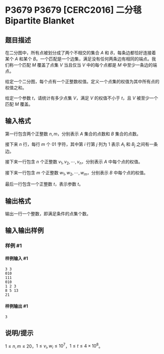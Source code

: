 # P3679 P3679 [CERC2016] 二分毯 Bipartite Blanket

## 题目描述

在二分图中，所有点被划分成了两个不相交的集合 $A$ 和 $B$，每条边都恰好连接着某个 $A$ 和某个 $B$。一个匹配是一个边集，满足没有任何两条边有相同的端点。我们称一个匹配 $M$ 覆盖了点集 $V$ 当且仅当 $V$ 中的每个点都是 $M$ 中至少一条边的端点。


给定一个二分图，每个点有一个正整数权值。定义一个点集的权值为其中所有点的权值之和。


给定一个参数 $t$，请统计有多少点集 $V$，满足 $V$ 的权值不小于 $t$，且 $V$ 被至少一个匹配 $M$ 覆盖。


## 输入格式

第一行包含两个正整数 $n,m$，分别表示 $A$ 集合的点数和 $B$ 集合的点数。

接下来 $n$ 行，每行 $m$ 个 01 字符，其中第 $i$ 行第 $j$ 列为 $1$ 表示 $A_i$ 和 $B_j$ 之间有一条边。

接下来一行包含 $n$ 个正整数 $v_1,v_2,\cdots,v_n$，分别表示 $A$ 中每个点的权值。

接下来一行包含 $m$ 个正整数 $w_1,w_2,\cdots,w_m$，分别表示 $B$ 中每个点的权值。

最后一行包含一个正整数 $t$，表示参数 $t$。


## 输出格式

输出一行一个整数，即满足条件的点集个数。


## 输入输出样例

### 样例 #1

#### 样例输入 #1

```
3 3
010
111
010
1 2 3
8 5 13
21
```

#### 样例输出 #1

```
3
```

## 说明/提示

$1\leq n,m\leq 20$，$1\leq v_i,w_i\leq 10^7$，$1\leq t\leq 4\times 10^8$。
